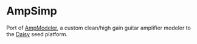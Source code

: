 # AmpSimp
Port of [AmpModeler](https://github.com/BenjaminQuiedeville/AmpModeler), a custom clean/high gain guitar amplifier modeler to the [Daisy](https://daisy.audio/) seed platform.
